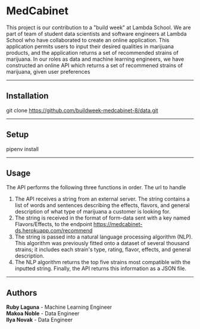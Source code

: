 # MedCabinet # 
This project is our contribution to a "build week" at Lambda School. We are part of team of student data scientists and software engineers at Lambda School who have collaborated to create an online application. This application permits users to input their desired qualities in marijuana products, and the application returns a set of recommended strains of marijuana. In our roles as data and machine learning engineers, we have constructed an online API which returns a set of recommened strains of marijuana, given user preferences

- - - -

## Installation ## 
git clone https://github.com/buildweek-medcabinet-8/data.git

- - - -

## Setup ## 
pipenv install

- - - -

## Usage ## 
The API performs the following three functions in order. The url to handle 
1. The API receives a string from an external server. The string contains a list of words and sentences describing the effects, flavors, and general description of what type of marijuana a customer is looking for.
2. The string is received in the format of form-data sent with a key named Flavors/Effects, to the endpoint https://medcabinet-ds.herokuapp.com/recommend
3. The string is passed into a natural language processing algorithm (NLP). This algorithm was previously fitted onto a dataset of several thousand strains; it includes each strain's type, rating, flavor, effects, and general description.
4. The NLP algorithm returns the top five strains most compatible with the inputted string. Finally, the API returns this information as a JSON file.

- - - -

## Authors ## 
**Ruby Laguna** - Machine Learning Engineer   
**Makoa Noble** - Data Engineer  
**Ilya Novak** - Data Engineer